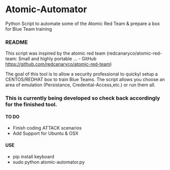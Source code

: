 # Atomic-Automator
Python Script to automate some of the Atomic Red Team & prepare a box for Blue Team training
### README
This script was inspired by the atomic red team (redcanaryco/atomic-red-team: Small and highly portable ... - GitHub
https://github.com/redcanaryco/atomic-red-team)

The goal of this tool is to allow a security professional to quickyl setup a CENTOS/REDHAT box to train Blue Teams.
The script allows you choose an area of emulation (Persistance, Credential-Access,etc.) or run them all.

### This is currently being developed so check back accordingly for the finished tool.

#### TO DO

* Finish coding ATTACK scenarios
* Add Support for Ubuntu & OSX

#### USE
* pip install keyboard
* sudo python atomic-automator.py
